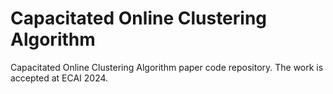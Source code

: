 # Capacitated Online Clustering Algorithm
 Capacitated Online Clustering Algorithm  paper code repository. The work is accepted at ECAI 2024.
